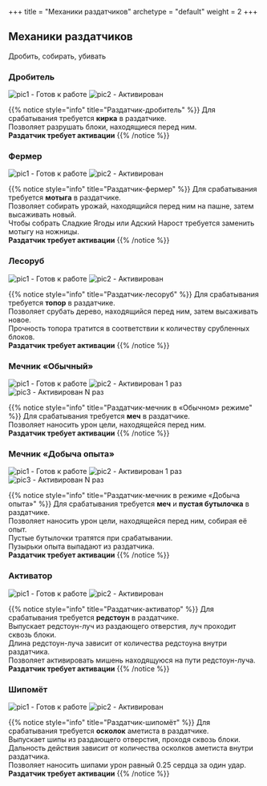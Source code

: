 +++
title = "Механики раздатчиков"
archetype = "default"
weight = 2
+++

## Механики раздатчиков
<gray>Дробить, собирать, убивать</gray>

### Дробитель
![pic1 - Готов к работе](/images/dispensers/miner.png?classes=inline)
![pic2 - Активирован](/images/dispensers/miner-activated.png?classes=inline)

{{% notice style="info" title="Раздатчик-дробитель" %}}
Для срабатывания требуется **кирка** в раздатчике.\
Позволяет разрушать блоки, находящиеся перед ним.\
<blue>**Раздатчик требует активации**</blue>
{{% /notice %}}

### Фермер
![pic1 - Готов к работе](/images/dispensers/farmer.png?classes=inline)
![pic2 - Активирован](/images/dispensers/farmer-activated.png?classes=inline)

{{% notice style="info" title="Раздатчик-фермер" %}}
Для срабатывания требуется **мотыга** в раздатчике.\
Позволяет собирать урожай, находящийся перед ним на пашне, затем высаживать новый.\
Чтобы собрать Сладкие Ягоды или Адский Нарост требуется заменить мотыгу на ножницы.\
<blue>**Раздатчик требует активации**</blue>
{{% /notice %}}

### Лесоруб
![pic1 - Готов к работе](/images/dispensers/woodcutter.png?classes=inline)
![pic2 - Активирован](/images/dispensers/woodcutter-activated.png?classes=inline)

{{% notice style="info" title="Раздатчик-лесоруб" %}}
Для срабатывания требуется **топор** в раздатчике.\
Позволяет срубать дерево, находящийся перед ним, затем высаживать новое.\
Прочность топора тратится в соответствии к количеству срубленных блоков.\
<blue>**Раздатчик требует активации**</blue>
{{% /notice %}}

### Мечник «Обычный»
![pic1 - Готов к работе](/images/dispensers/sword.png?classes=inline)
![pic2 - Активирован 1 раз](/images/dispensers/sword-1-activated.png?classes=inline)
![pic3 - Активирован N раз](/images/dispensers/sword-n-activated.png?classes=inline)

{{% notice style="info" title="Раздатчик-мечник в «Обычном» режиме" %}}
Для срабатывания требуется **меч** в раздатчике.\
Позволяет наносить урон цели, находящейся перед ним.\
<blue>**Раздатчик требует активации**</blue>
{{% /notice %}}

### Мечник «Добыча опыта»
![pic1 - Готов к работе](/images/dispensers/sword-exp.png?classes=inline)
![pic2 - Активирован 1 раз](/images/dispensers/sword-exp-1-activated.png?classes=inline)
![pic3 - Активирован N раз](/images/dispensers/sword-exp-n-activated.png?classes=inline)

{{% notice style="info" title="Раздатчик-мечник в режиме «Добыча опыта»" %}}
Для срабатывания требуется **меч** и **пустая бутылочка** в раздатчике.\
Позволяет наносить урон цели, находящейся перед ним, собирая её опыт.\
Пустые бутылочки тратятся при срабатывании.\
Пузырьки опыта выпадают из раздатчика.\
<blue>**Раздатчик требует активации**</blue>
{{% /notice %}}

### Активатор
![pic1 - Готов к работе](/images/none.jpg?classes=inline)
![pic2 - Активирован](/images/none.jpg?classes=inline)

{{% notice style="info" title="Раздатчик-активатор" %}}
Для срабатывания требуется **редстоун** в раздатчике.\
Выпускает редстоун-луч из раздающего отверстия, луч проходит сквозь блоки.\
Длина редстоун-луча зависит от количества редстоуна внутри раздатчика.\
Позволяет активировать мишень находящуюся на пути редстоун-луча.\
<blue>**Раздатчик требует активации**</blue>
{{% /notice %}}


### Шипомёт
![pic1 - Готов к работе](/images/none.jpg?classes=inline)
![pic2 - Активирован](/images/none.jpg?classes=inline)

{{% notice style="info" title="Раздатчик-шипомёт" %}}
Для срабатывания требуется **осколок** аметиста в раздатчике.\
Выпускает шипы из раздающего отверстия, проходя сквозь блоки. \
Дальность действия зависит от количества осколков аметиста внутри раздатчика.\
Позволяет наносить шипами урон равный 0.25 сердца за один удар.\
<blue>**Раздатчик требует активации**</blue>
{{% /notice %}}
